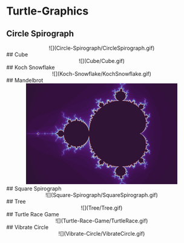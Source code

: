 # Turtle-Graphics
  
## Circle Spirograph
<div align="center">
![](Circle-Spirograph/CircleSpirograph.gif)
</div>
## Cube
<div align="center">
![](Cube/Cube.gif)
</div>
## Koch Snowflake
<div align="center">
![](Koch-Snowflake/KochSnowflake.gif)
</div>
## Mandelbrot
<div align="center">
<img src="Mandelbrot/mandelbrot.png" width=400>
</div>
## Square Spirograph
<div align="center">
![](Square-Spirograph/SquareSpirograph.gif)
</div>
## Tree
<div align="center">
![](Tree/Tree.gif)
</div>
## Turtle Race Game
<div align="center">
![](Turtle-Race-Game/TurtleRace.gif)
</div>
## Vibrate Circle
<div align="center">
![](Vibrate-Circle/VibrateCircle.gif)
</div>
